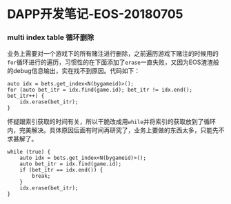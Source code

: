 # DAPP开发笔记-EOS-20180705

### multi index table 循环删除

业务上需要对一个游戏下的所有赌注进行删除，之前遍历游戏下赌注的时候用的`for`循环进行的遍历，习惯性的在下面添加了`erase`一直失败，又因为EOS渣渣般的debug信息输出，实在找不到原因。代码如下：

```
auto idx = bets.get_index<N(bygameid)>();
for (auto bet_itr = idx.find(game.id); bet_itr != idx.end(); bet_itr++) {
    idx.erase(bet_itr);
}
```

怀疑跟索引获取的时间有关，所以干脆改成用`while`并将索引的获取放到了循环内，完美解决。具体原因后面有时间再研究了，业务上要做的东西太多，只能先不求甚解了。

```
while (true) {
    auto idx = bets.get_index<N(bygameid)>();
    auto bet_itr = idx.find(game.id);
    if (bet_itr == idx.end()) {
        break;
    }
    idx.erase(bet_itr);
}
```

